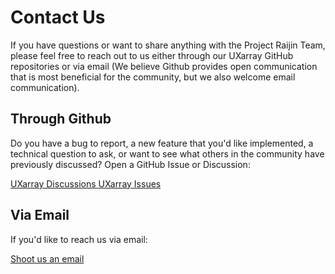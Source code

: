 # Contact Us

If you have questions or want to share anything with the Project Raijin Team,
please feel free to reach out to us either through our UXarray GitHub repositories or via email
(We believe Github provides open communication that is most beneficial for the community, but we also welcome
email communication).

## Through Github

Do you have a bug to report, a new feature that you'd like implemented, a technical question
to ask, or want to see what others in the community have previously discussed? Open a GitHub
Issue or Discussion:

<span class="d-flex justify-content-center py-4">
    <a href="https://github.com/UXARRAY/uxarray/discussions" target="_blank" role="button" class="btn btn-light btn-lg">
        UXarray Discussions
    </a>
</span>

<span class="d-flex justify-content-center py-4">
    <a href="https://github.com/UXARRAY/uxarray/issues" target="_blank" role="button" class="btn btn-light btn-lg">
        UXarray Issues
    </a>
</span>

## Via Email

If you'd like to reach us via email:

<span class="d-flex justify-content-center py-4">
    <a href="mailto:projectraijin@googlegroups.com" role="button" class="btn btn-light btn-lg">
        Shoot us an email
    </a>
</span>
